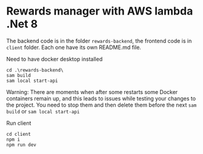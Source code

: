 # Rewards manager with AWS lambda .Net 8

The backend code is in the folder `rewards-backend`, the frontend code is in `client` folder. Each one have its own README.md file.

Need to have docker desktop installed

```
cd .\rewards-backend\
sam build
sam local start-api
```
Warning: There are moments when after some restarts some Docker containers remain up, and this leads to issues while testing your changes to the project. You need to stop them and then delete them before the next `sam build` or `sam local start-api`


Run client
```
cd client
npm i
npm run dev
```

